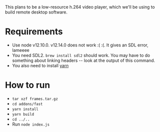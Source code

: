 This plans to be a low-resource h.264 video player, which we'll be using to build remote desktop software.

# Requirements
- Use node v12.10.0. v12.14.0 does not work :( :(. It gives an SDL error, lameeee
- You need SDL2. `brew install sdl2` should work. You may have to do something about linking headers -- look at the output of this command.
- You also need to install [yarn](https://yarnpkg.com/lang/en/docs/install/#mac-stable)

# How to run
- `tar xzf frames.tar.gz`
- `cd addons/fast`
- `yarn install`
- `yarn build`
- `cd ../..`
- Run `node index.js`
